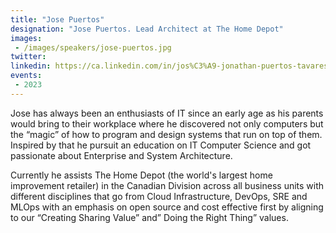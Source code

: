 ```yaml
---
title: "Jose Puertos"
designation: "Jose Puertos. Lead Architect at The Home Depot"
images:
 - /images/speakers/jose-puertos.jpg
twitter: 
linkedin: https://ca.linkedin.com/in/jos%C3%A9-jonathan-puertos-tavares-b492b015
events:
 - 2023
---
```


Jose has always been an enthusiasts of IT  since an early age  as his parents would bring to  their workplace where he discovered not only computers but the “magic” of how to program and design systems that run on top of them.  Inspired by that he pursuit an education on IT Computer Science and got passionate about Enterprise and System Architecture. 

Currently he assists The Home Depot (the world's largest home improvement retailer) in the Canadian Division across all business units with different disciplines that go from Cloud Infrastructure, DevOps, SRE and MLOps with an emphasis on open source and cost effective first by aligning to our “Creating Sharing Value” and” Doing the Right Thing” values.